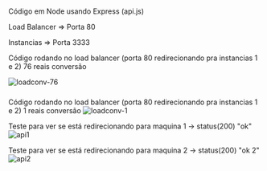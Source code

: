 ###
Código em Node usando Express (api.js)

Load Balancer => Porta 80

Instancias => Porta 3333

Código rodando no load balancer (porta 80 redirecionando pra instancias 1 e 2) 76 reais conversão

![loadconv-76](https://user-images.githubusercontent.com/22060317/197898781-dbcfba67-4cee-4059-949f-730202f17e2e.jpg)
###
Código rodando no load balancer (porta 80 redirecionando pra instancias 1 e 2) 1 reais conversão
![loadconv-1](https://user-images.githubusercontent.com/22060317/197898786-1ac718f7-42d0-4fdd-9d79-913ee9da1a05.jpg)

Teste para ver se está redirecionando para maquina 1 -> status(200) "ok"
![api1](https://user-images.githubusercontent.com/22060317/197898784-9c107a70-e69d-470c-ae46-5ef330216a16.jpg)

Teste para ver se está redirecionando para maquina 2 -> status(200) "ok 2"
![api2](https://user-images.githubusercontent.com/22060317/197898785-9267dfd6-07b8-42fb-81fb-d6acd131e5df.jpg)
